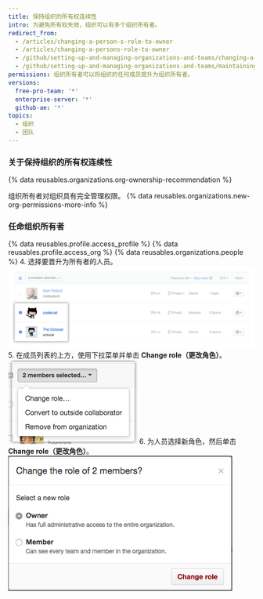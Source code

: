 ```yaml
---
title: 保持组织的所有权连续性
intro: 为避免所有权失效，组织可以有多个组织所有者。
redirect_from:
  - /articles/changing-a-person-s-role-to-owner
  - /articles/changing-a-persons-role-to-owner
  - /github/setting-up-and-managing-organizations-and-teams/changing-a-persons-role-to-owner
  - /github/setting-up-and-managing-organizations-and-teams/maintaining-ownership-continuity-for-your-organization
permissions: 组织所有者可以将组织的任何成员提升为组织所有者。
versions:
  free-pro-team: '*'
  enterprise-server: '*'
  github-ae: '*'
topics:
  - 组织
  - 团队
---
```

### 关于保持组织的所有权连续性

{% data reusables.organizations.org-ownership-recommendation %}

组织所有者对组织具有完全管理权限。 {% data reusables.organizations.new-org-permissions-more-info %}

### 任命组织所有者

{% data reusables.profile.access_profile %}
{% data reusables.profile.access_org %}
{% data reusables.organizations.people %}
4. 选择要晋升为所有者的人员。 ![选择了两名成员的成员列表](/assets/images/help/teams/list-of-members-selected-bulk.png)
5. 在成员列表的上方，使用下拉菜单并单击 **Change role（更改角色）**。 ![包含删除成员选项的下拉菜单](/assets/images/help/teams/user-bulk-management-options.png)
6. 为人员选择新角色，然后单击 **Change role（更改角色）**。 ![选择所有者和成员角色的单选按钮和更改角色按钮](/assets/images/help/teams/select-and-confirm-new-role-bulk.png)
